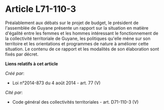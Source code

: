 # Article L71-110-3

Préalablement aux débats sur le projet de budget, le président de l'assemblée de Guyane présente un rapport sur la situation
en matière d'égalité entre les femmes et les hommes intéressant le fonctionnement de la collectivité territoriale de Guyane,
les politiques qu'elle mène sur son territoire et les orientations et programmes de nature à améliorer cette situation. Le
contenu de ce rapport et les modalités de son élaboration sont fixés par décret.

**Liens relatifs à cet article**

_Créé par_:

  - Loi n°2014-873 du 4 août 2014 - art. 77 (V)

_Cité par_:

  - Code général des collectivités territoriales - art. D71-110-3 (V)
